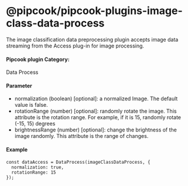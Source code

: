 # @pipcook/pipcook-plugins-image-class-data-process

The image classification data preprocessing plugin accepts image data streaming from the Access plug-in for image processing.

<a name="klNlr"></a>
#### Pipcook plugin Category:
Data Process

<a name="dHfzX"></a>
#### Parameter

- normalization (boolean) [optional]: a normalized Image. The default value is false.
- rotationRange (number) [optional]: randomly rotate the image. This attribute is the rotation range. For example, if it is 15, randomly rotate (-15, 15) degrees
- brightnessRange (number) [optional]: change the brightness of the image randomly. This attribute is the range of changes.

<a name="vE6A8"></a>
#### Example

```
const dataAccess = DataProcess(imageClassDataProcess, {
  normalization: true,
  rotationRange: 15
});
```
